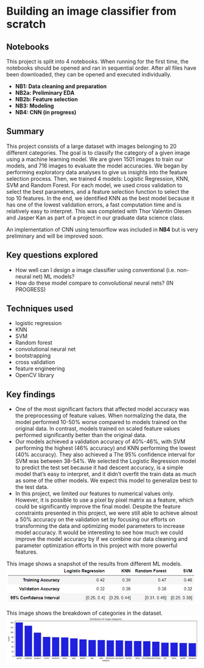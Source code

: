 # Building an image classifier from scratch

## Notebooks
This project is split into 4 notebooks. When running for the first time, the notebooks should be opened and ran in sequential order. After all files have been downloaded, they can be opened and executed individually. 
- __NB1: Data cleaning and preparation__
- __NB2a: Preliminary EDA__
- __NB2b: Feature selection__
- __NB3: Modeling__
- __NB4: CNN (in progress)__


## Summary
This project consists of a large dataset with images belonging to 20 different categories.
The goal is to classify the category of a given image using a machine learning model. We are
given 1501 images to train our models, and 716 images to evaluate the model accuracies. We
began by performing exploratory data analyses to give us insights into the feature selection
process. Then, we trained 4 models: Logistic Regression, KNN, SVM and Random Forest. For
each model, we used cross validation to select the best parameters, and a feature selection
function to select the top 10 features. In the end, we identified KNN as the best
model because it has one of the lowest validation errors, a fast computation time and is
relatively easy to interpret. This was completed with Thor Valentin Olesen and Jasper Kan as part
of a project in our graduate data science class.

An implementation of CNN using tensorflow was included in __NB4__ but is very preliminary and will be improved soon.

## Key questions explored
- How well can I design a image classifier using conventional (i.e. non-neural net) ML models?
- How do these model compare to convolutional neural nets? (IN PROGRESS)

## Techniques used
- logistic regression
- KNN
- SVM
- Random forest
- convolutional neural net
- bootstrapping
- cross validation
- feature engineering
- OpenCV library

## Key findings
- One of the most significant factors that affected model accuracy was the preprocessing of feature values. When normalizing the data, the model performed 10-50% worse compared to models trained on the original data. In contrast, models trained on scaled feature values performed significantly better than the original data.
- Our models achieved a validation accuracy of 40%-46%, with SVM performing the highest (46% accuracy) and KNN performing the lowest (40% accuracy). They also achieved a The 95% confidence interval for SVM was between 38-54%. We selected the Logistic Regression model to predict the test set because it had descent accuracy, is a simple model that’s easy to interpret, and it didn’t overfit the train data as much as some of the other models. We expect this model to generalize best to the test data.
- In this project, we limited our features to numerical values only. However, it is possible to use a pixel by pixel matrix as a feature, which could be significantly improve the final model. Despite the feature constraints presented in this project, we were still able to achieve almost a 50% accuracy on the validation set by focusing our efforts on transforming the data and optimizing model parameters to increase model accuracy. It would be interesting to see how much we could improve the model accuracy by if we combine our data cleaning and parameter optimization efforts in this project with more powerful features.

This image shows a snapshot of the results from different ML models.
![Results comparison](summary_results.PNG)

This image shows the breakdown of categories in the dataset.
![Distribution of categories in train data](category_dist.PNG)

